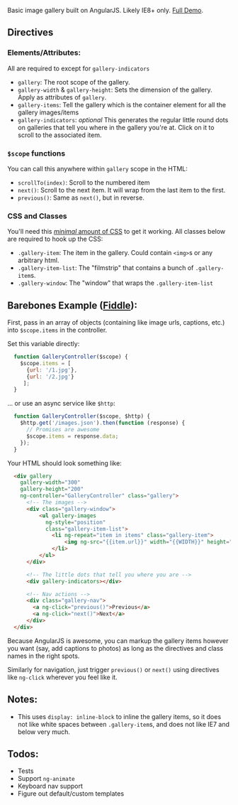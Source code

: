 Basic image gallery built on AngularJS. Likely IE8+ only. [Full Demo](http://jsfiddle.net/thatmarvin/FhjBv/embedded/result/).

## Directives

### Elements/Attributes:
All are required to except for `gallery-indicators`

- `gallery`: The root scope of the gallery. 
- `gallery-width` & `gallery-height`: Sets the dimension of the gallery. Apply as attributes of `gallery`.
- `gallery-items`: Tell the gallery which is the container element for all the gallery images/items
- `gallery-indicators`: _optional_ This generates the regular little round dots on galleries that tell you where in the gallery you're at. Click on it to scroll to the associated item.

### `$scope` functions
You can call this anywhere within `gallery` scope in the HTML:

- `scrollTo(index)`: Scroll to the numbered item
- `next()`: Scroll to the next item. It will wrap from the last item to the first.
- `previous()`: Same as `next()`, but in reverse.

### CSS and Classes
You'll need this [_minimal_ amount of CSS](src/angular-gallery-directive.css) to get it working. All classes below are required to hook up the CSS:

- `.gallery-item`: The item in the gallery. Could contain `<img>`s or any arbitrary html.
- `.gallery-item-list`: The "filmstrip" that contains a bunch of `.gallery-item`s.
- `.gallery-window`: The "window" that wraps the `.gallery-item-list`


## Barebones Example ([Fiddle](http://jsfiddle.net/thatmarvin/DDRVC/)):
First, pass in an array of objects (containing like image urls, captions, etc.) into `$scope.items` in the controller.

Set this variable directly:

``` js
  function GalleryController($scope) {
    $scope.items = [
      {url: '/1.jpg'},
      {url: '/2.jpg'}
     ];
  }
```

… or use an async service like `$http`:

``` js
  function GalleryController($scope, $http) {
    $http.get('/images.json').then(function (response) {
      // Promises are awesome
      $scope.items = response.data;
    });
  }
```


Your HTML should look something like:

``` html
  <div gallery
    gallery-width="300"
    gallery-height="200"
    ng-controller="GalleryController" class="gallery">
      <!-- The images -->
      <div class="gallery-window">
          <ul gallery-images
            ng-style="position"
            class="gallery-item-list">
              <li ng-repeat="item in items" class="gallery-item">
                  <img ng-src="{{item.url}}" width="{{WIDTH}}" height="{{HEIGHT}}">
              </li>
          </ul>
      </div>

      <!-- The little dots that tell you where you are -->
      <div gallery-indicators></div>

      <!-- Nav actions -->
      <div class="gallery-nav">
        <a ng-click="previous()">Previous</a>
        <a ng-click="next()">Next</a>
      </div>
  </div>
```

Because AngularJS is awesome, you can markup the gallery items however you want (say, add captions to photos) as long as the directives and class names in the right spots.

Similarly for navigation, just trigger `previous()` or `next()` using directives like `ng-click` wherever you feel like it.


## Notes:
- This uses `display: inline-block` to inline the gallery items, so it does not like white spaces between `.gallery-item`s, and does not like IE7 and below very much.


## Todos:
- Tests
- Support `ng-animate`
- Keyboard nav support
- Figure out default/custom templates
